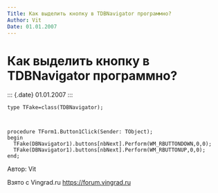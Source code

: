 ```yaml
---
Title: Как выделить кнопку в TDBNavigator программно?
Author: Vit
Date: 01.01.2007
---
```



Как выделить кнопку в TDBNavigator программно?
==============================================

::: {.date}
01.01.2007
:::

    type TFake=class(TDBNavigator);
     

     
    procedure TForm1.Button1Click(Sender: TObject);
    begin
      TFake(DBNavigator1).buttons[nbNext].Perform(WM_RBUTTONDOWN,0,0);
      TFake(DBNavigator1).buttons[nbNext].Perform(WM_RBUTTONUP,0,0);
    end;

Автор: Vit

Взято с Vingrad.ru <https://forum.vingrad.ru>
